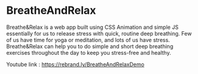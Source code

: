 # BreatheAndRelax

Breathe&Relax is a web app built using CSS Animation and simple JS essentially for us to release stress with quick, routine deep breathing.
Few of us have time for yoga or meditation, and lots of us have stress. Breathe&Relax can help you to do simple and short deep breathing exercises throughout the day to keep you stress-free and healthy.

Youtube link : https://rebrand.ly/BreatheAndRelaxDemo
